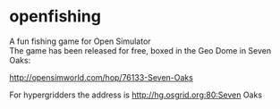 # openfishing
A fun fishing game for Open Simulator  
The game has been released for free, boxed in the Geo Dome in Seven Oaks:

http://opensimworld.com/hop/76133-Seven-Oaks

For hypergridders the address is http://hg.osgrid.org:80:Seven Oaks
